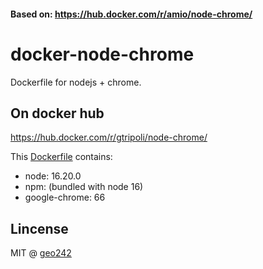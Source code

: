 #### Based on: https://hub.docker.com/r/amio/node-chrome/

# docker-node-chrome

Dockerfile for nodejs + chrome.

## On docker hub

https://hub.docker.com/r/gtripoli/node-chrome/

This [Dockerfile](/Dockerfile) contains:

- node: 16.20.0
- npm: (bundled with node 16)
- google-chrome: 66

## Lincense

MIT @ [geo242](https://github.com/geo242)
